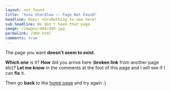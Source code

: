 ```yaml
---
layout: not_found
title: "Suze Shardlow :: Page Not Found"
headline: Oops! <br>Nothing to see here!
sub_headline: We don't have that page.
image: /images/404/404.jpg
permalink: /404.html
comments: true
---
```


The page you want **doesn't seem to exist**.

**Which one** is it?  **How** did you arrive here (**broken link** from another page etc)?  **Let me know** in the comments at the foot of this page and I will see if I can **fix** it.

Then go **back** to the [home page](index) and try again :)
